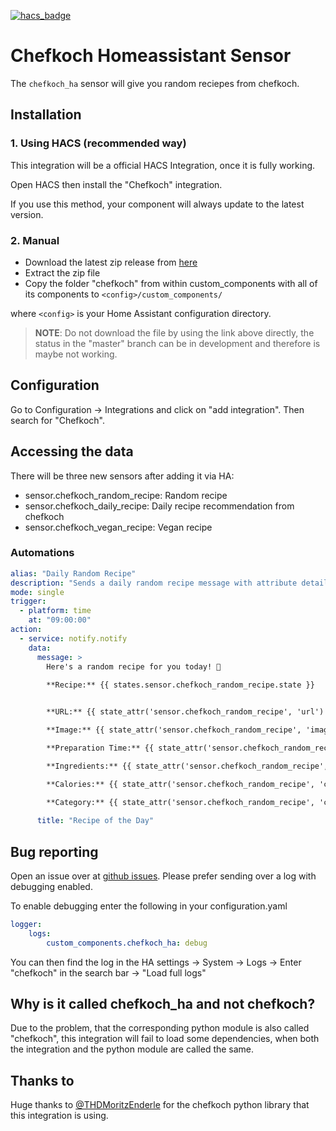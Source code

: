 [![hacs_badge](https://img.shields.io/badge/HACS-Default-41BDF5.svg?style=for-the-badge)](https://github.com/hacs/integration)
# Chefkoch Homeassistant Sensor
The `chefkoch_ha` sensor will give you random reciepes from chefkoch.

## Installation
### 1. Using HACS (recommended way)

This integration will be a official HACS Integration, once it is fully working.

Open HACS then install the "Chefkoch" integration.

If you use this method, your component will always update to the latest version.

### 2. Manual

- Download the latest zip release from [here](https://github.com/FaserF/ha-chefkoch/releases/latest)
- Extract the zip file
- Copy the folder "chefkoch" from within custom_components with all of its components to `<config>/custom_components/`

where `<config>` is your Home Assistant configuration directory.

>__NOTE__: Do not download the file by using the link above directly, the status in the "master" branch can be in development and therefore is maybe not working.

## Configuration

Go to Configuration -> Integrations and click on "add integration". Then search for "Chefkoch".

## Accessing the data
There will be three new sensors after adding it via HA: 
- sensor.chefkoch_random_recipe: Random recipe
- sensor.chefkoch_daily_recipe: Daily recipe recommendation from chefkoch
- sensor.chefkoch_vegan_recipe: Vegan recipe

### Automations
```yaml
alias: "Daily Random Recipe"
description: "Sends a daily random recipe message with attribute details."
mode: single
trigger:
  - platform: time
    at: "09:00:00"
action:
  - service: notify.notify
    data:
      message: >
        Here's a random recipe for you today! 🎉
        
        **Recipe:** {{ states.sensor.chefkoch_random_recipe.state }}


        **URL:** {{ state_attr('sensor.chefkoch_random_recipe', 'url') }}

        **Image:** {{ state_attr('sensor.chefkoch_random_recipe', 'image_url') }}

        **Preparation Time:** {{ state_attr('sensor.chefkoch_random_recipe', 'totalTime') }}

        **Ingredients:** {{ state_attr('sensor.chefkoch_random_recipe', 'ingredients') | join(', ') }}

        **Calories:** {{ state_attr('sensor.chefkoch_random_recipe', 'calories') }}

        **Category:** {{ state_attr('sensor.chefkoch_random_recipe', 'category') }}
        
      title: "Recipe of the Day"

```

## Bug reporting
Open an issue over at [github issues](https://github.com/FaserF/ha-chefkoch/issues). Please prefer sending over a log with debugging enabled.

To enable debugging enter the following in your configuration.yaml

```yaml
logger:
    logs:
        custom_components.chefkoch_ha: debug
```

You can then find the log in the HA settings -> System -> Logs -> Enter "chefkoch" in the search bar -> "Load full logs"

## Why is it called chefkoch_ha and not chefkoch?
Due to the problem, that the corresponding python module is also called "chefkoch", this integration will fail to load some dependencies, when both the integration and the python module are called the same. 

## Thanks to
Huge thanks to [@THDMoritzEnderle](https://github.com/THDMoritzEnderle/chefkoch) for the chefkoch python library that this integration is using.